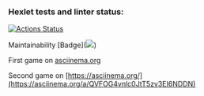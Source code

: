 ### Hexlet tests and linter status:
[![Actions Status](https://github.com/Ave-Kor/python-project-49/actions/workflows/hexlet-check.yml/badge.svg)](https://github.com/Ave-Kor/python-project-49/actions)

Maintainability [Badge](<a href="https://codeclimate.com/github/Ave-Kor/python-project-49/maintainability"><img src="https://api.codeclimate.com/v1/badges/1f8e196b64828d03b536/maintainability" /></a>)

First game on [asciinema.org](https://asciinema.org/a/uqn7N248vykyRv2KobCdbDOfT)

Second game on [https://asciinema.org/](https://asciinema.org/a/QVFOG4vnlc0JtT5zv3EI6NDDN)

